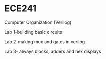 # ECE241
Computer Organization (Verilog)

Lab 1-building basic circuits

Lab 2-making mux and gates in verilog

Lab 3- always blocks, adders and hex displays

